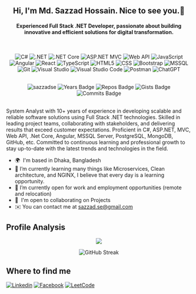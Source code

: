 <h2 align="center">Hi, I'm Md. Sazzad Hossain. Nice to see you.👋</h2>
<h4 align="center">Experienced Full Stack .NET Developer, passionate about building innovative and efficient solutions for digital transformation.</h4>
<br />
<div align="center">

![C#](https://custom-icon-badges.demolab.com/badge/C%23-%23239120.svg?logo=cshrp&logoColor=white)
![.NET](https://img.shields.io/badge/.NET-512BD4?logo=dotnet&logoColor=white)
![.NET Core](https://img.shields.io/badge/.NET%20Core-512BD4?logo=dotnet&logoColor=white)
![ASP.NET MVC](https://img.shields.io/badge/ASP.NET%20MVC-5C2D91?logo=dotnet&logoColor=white)
![Web API](https://img.shields.io/badge/Web%20API-API-25A163?logo=api&logoColor=white)
![JavaScript](https://img.shields.io/badge/JavaScript-F7DF1E?logo=javascript&logoColor=white)
![Angular](https://img.shields.io/badge/Angular-18-red?logo=angular)
![React](https://img.shields.io/badge/React-blue?logo=react&logoColor=white)
![TypeScript](https://img.shields.io/badge/TypeScript-3178C6?logo=typescript&logoColor=white)
![HTML5](https://img.shields.io/badge/HTML5-E34F26?logo=html5&logoColor=white)
![CSS](https://img.shields.io/badge/CSS3-blue?logo=css3)
![Bootstrap](https://img.shields.io/badge/Bootstrap-5-white?logo=bootstrap)
![MSSQL](https://img.shields.io/badge/Microsoft%20SQL%20Server-CC2927?logo=microsoftsqlserver&logoColor=white)
![Git](https://img.shields.io/badge/Git-F05032?logo=git&logoColor=white)
![Visual Studio](https://custom-icon-badges.demolab.com/badge/Visual%20Studio-5C2D91.svg?&logo=visual-studio&logoColor=white)
![Visual Studio Code](https://custom-icon-badges.demolab.com/badge/VS%20Code-0078d7.svg?logo=vsc&logoColor=white)
![Postman](https://img.shields.io/badge/Postman-FF6C37?logo=postman&logoColor=white)
![ChatGPT](https://img.shields.io/badge/ChatGPT-74aa9c?logo=openai&logoColor=white)
</div>

<br />
<div align="center">
  <img src="https://komarev.com/ghpvc/?username=sazzadse&label=Profile%20views&color=brightgreen&style=flat" alt="sazzadse" />
  <img src="https://badges.pufler.dev/years/sazzadse" alt="Years Badge">
  <img src="https://badges.pufler.dev/repos/sazzadse" alt="Repos Badge">
  <img src="https://badges.pufler.dev/gists/sazzadse" alt="Gists Badge">
  <img src="https://badges.pufler.dev/commits/yearly/sazzadse" alt="Commits Badge">
</div>

<br />
<p>System Analyst with 10+ years of experience in developing scalable and reliable software solutions using Full Stack .NET technologies. Skilled in leading project teams, collaborating with stakeholders, and delivering results that exceed customer expectations. Proficient in C#, ASP.NET, MVC, Web API, .Net Core, Angular, MSSQL Server, PostgreSQL, MongoDB, GitHub, etc. Committed to continuous learning and professional growth to stay up-to-date with the latest trends and technologies in the field.</p>
<ul>
  <li>
    🌍  I'm based in Dhaka, Bangladesh
  </li>
  <li>
    🌱 I’m currently learning many things like Microservices, Clean architecture, and NGINX, I believe that every day is a learning opportunity. 
  </li>
  <li>
    👯 I’m currently open for work and employment opportunities (remote and relocation)
  </li>
  <li>
    🤝  I'm open to collaborating on Projects
  </li>
  <li>
    ✉️  You can contact me at <a href="mailto:sazzad.se@gmail.com">sazzad.se@gmail.com</a>
  </li>
</ul>

## Profile Analysis

<p align="center">
  <img src="https://github-readme-stats.vercel.app/api/top-langs/?username=sazzadse&count_private=true&show_icons=true&include_all_commits=true&layout=compact&hide_border=true&langs_count=10&hide_title=true&theme=dark"/>
</p>

<p align="center">
  <img src="https://github-readme-streak-stats.herokuapp.com/?user=sazzadse&hide_border=true&theme=dark" alt="GitHub Streak"/>
</p>


<h2>Where to find me</h2>

[![Linkedin](https://img.shields.io/badge/LinkedIn-0077B5?style=flat-square&logo=linkedin&logoColor=white)](https://www.linkedin.com/in/sazzadse/) 
[![Facebook](https://img.shields.io/badge/Facebook-1877F2?style=flat-square&logo=facebook&logoColor=white)](https://facebook.com/sazzadse)
[![LeetCode](https://img.shields.io/badge/LeetCode-000000?logo=LeetCode&logoColor=#d16c06)](https://leetcode.com/u/sazzadse)


